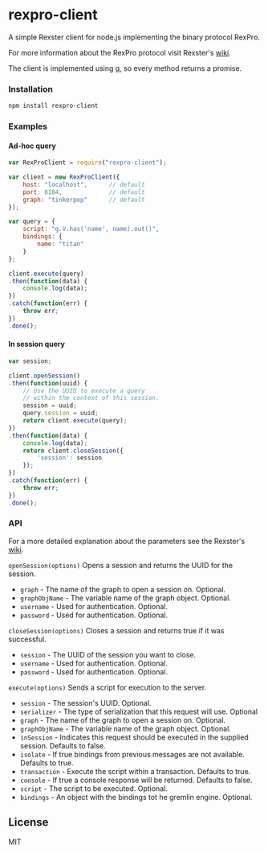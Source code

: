 # rexpro-client

A simple Rexster client for node.js implementing the binary protocol RexPro.

For more information about the RexPro protocol visit Rexster's [wiki].

The client is implemented using [q], so every method returns a promise.

### Installation

```sh
npm install rexpro-client
```
### Examples

#### Ad-hoc query

``` javascript
var RexProClient = require("rexpro-client");

var client = new RexProClient({
    host: "localhost",      // default
    port: 8184,             // default
    graph: "tinkerpop"      // default
});                         

var query = {
    script: "g.V.has('name', name).out()",
    bindings: {
        name: "titan"
    }
};

client.execute(query)
.then(function(data) {
    console.log(data);
})
.catch(function(err) {
    throw err;
})
.done();

```

#### In session query

``` javascript
var session;

client.openSession()
.then(function(uuid) {
    // Use the UUID to execute a query
    // within the context of this session.
    session = uuid;
    query.session = uuid;
    return client.execute(query);
})
.then(function(data) {
    console.log(data);
    return client.closeSession({
        'session': session
    });
})
.catch(function(err) {
    throw err;
})
.done();

```

### API

For a more detailed explanation about the parameters see the Rexster's [wiki].

`openSession(options)`  Opens a session and returns the UUID for the session.
- `graph` - The name of the graph to open a session on. Optional.
- `graphObjName` - The variable name of the graph object. Optional.
- `username` - Used for authentication. Optional.
- `password` - Used for authentication. Optional.

`closeSession(options)` Closes a session and returns true if it was successful.
- `session` - The UUID of the session you want to close.
- `username` - Used for authentication. Optional.
- `password` - Used for authentication. Optional.

`execute(options)` Sends a script for execution to the server.
- `session` - The session's UUID. Optional.
- `serializer` - The type of serialization that this request will use. Optional
- `graph` - The name of the graph to open a session on. Optional.
- `graphObjName` - The variable name of the graph object. Optional.
- `inSession` - Indicates this request should be executed in the supplied session. Defaults to false.
- `isolate` - If true bindings from previous messages are not available. Defaults to true.
- `transaction` - Execute the script within a transaction. Defaults to true.
- `console` - If true a console response will be returned. Defaults to false.
- `script` - The script to be executed. Optional.
- `bindings` - An object with the bindings tot he gremlin engine. Optional.



License
---
MIT

[wiki]:https://github.com/tinkerpop/rexster/wiki/RexPro
[q]:https://github.com/kriskowal/q
